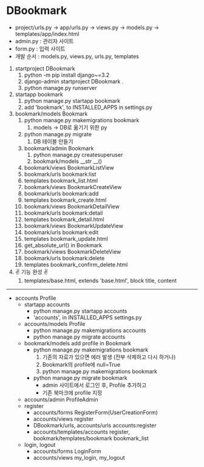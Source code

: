 # DBookmark
- project/urls.py -> app/urls.py -> views.py -> models.py -> templates/app/index.html
- admin.py : 관리자 사이트
- form.py : 입력 사이트
- 개발 순서 : models.py, views.py, urls.py, templates
1. startproject DBookmark
   1. python -m pip install django~=3.2
   2. django-admin startproject DBookmark .
   3. python manage.py runserver
2. startapp bookmark
   1. python manage.py startapp bookmark
   2. add 'bookmark', to INSTALLED_APPS in settings.py
3. bookmark/models Bookmark
   1. python manage.py makemigrations bookmark
      1. models -> DB로 옮기기 위한 py
   2. python manage.py migrate
      1. DB 테이블 만들기
   3. bookmark/admin Bookmark
      1. python manage.py createsuperuser
      2. bookmark/models \_\_str \_\_()
   4. bookmark/views BookmarkListView
   5. bookmark/urls bookmark:list
   6. templates bookmark_list.html
   7. bookmark/views BookmarkCreateView
   8. bookmark/urls bookmark:add
   9. templates bookmark_create.html
   10. bookmark/views BookmarkDetailView
   11. bookmark/urls bookmark:detail
   12. templates bookmark_detail.html
   13. bookmark/views BookmarkUpdateView
   14. bookmark/urls bookmark:edit
   15. templates bookmark_update.html
   16. get_absolute_url() in Bookmark
   17. bookmark/views BookmarkDeleteView
   18. bookmark/urls bookmark:delete
   19. templates bookmark_confirm_delete.html
4. ✌ 기능 완성 ✌
   1. templates/base.html, extends 'base.html', block title, content

--- 
- accounts Profile
  - startapp accounts 
    - python manage.py startapp accounts
    - 'accounts', in INSTALLED_APPS settings.py
  - accounts/models Profile
    - python manage.py makemigrations accounts
    - python manage.py migrate accounts
  - bookmark/models add profile in Bookmark
    - python manage.py makemigrations bookmark
      1. 기존의 자료가 있으면 에러 발생 (전부 삭제하고 다시 하거나)
      2. Bookmark의 profile에 null=True
      3. python manage.py makemigrations bookmark
    - python manage.py migrate bookmark
      - admin 사이트에서 로그인 후, Profile 추가하고
      - 기존 북마크에 profile 지정
  - accounts/admin ProfileAdmin
  - register
    - accounts/forms RegisterForm(UserCreationForm)
    - accounts/views register
    - DBookmark/urls, accounts/urls accounts:register
    - accounts/templates/accounts register, bookmark/templates/bookmark bookmark_list
  - login, logout
    - accounts/forms LoginForm
    - accounts/views my_login, my_logout